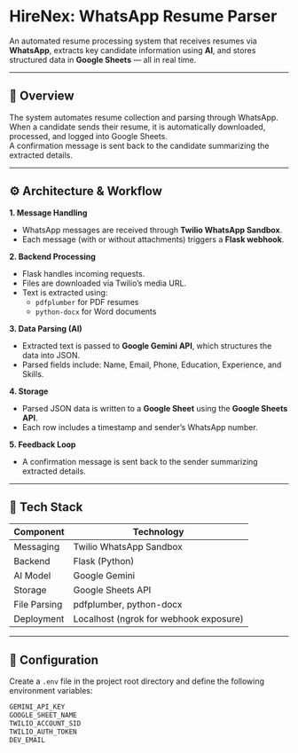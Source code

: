 # HireNex: WhatsApp Resume Parser

An automated resume processing system that receives resumes via **WhatsApp**, extracts key candidate information using **AI**, and stores structured data in **Google Sheets** — all in real time.

---

## 🚀 Overview

The system automates resume collection and parsing through WhatsApp.  
When a candidate sends their resume, it is automatically downloaded, processed, and logged into Google Sheets.  
A confirmation message is sent back to the candidate summarizing the extracted details.

---

## ⚙️ Architecture & Workflow

**1. Message Handling**  
- WhatsApp messages are received through **Twilio WhatsApp Sandbox**.  
- Each message (with or without attachments) triggers a **Flask webhook**.

**2. Backend Processing**  
- Flask handles incoming requests.  
- Files are downloaded via Twilio’s media URL.  
- Text is extracted using:
  - `pdfplumber` for PDF resumes  
  - `python-docx` for Word documents

**3. Data Parsing (AI)**  
- Extracted text is passed to **Google Gemini API**, which structures the data into JSON.  
- Parsed fields include: Name, Email, Phone, Education, Experience, and Skills.

**4. Storage**  
- Parsed JSON data is written to a **Google Sheet** using the **Google Sheets API**.  
- Each row includes a timestamp and sender’s WhatsApp number.

**5. Feedback Loop**  
- A confirmation message is sent back to the sender summarizing extracted details.  

---

## 🧩 Tech Stack

| Component | Technology |
|------------|-------------|
| Messaging | Twilio WhatsApp Sandbox |
| Backend | Flask (Python) |
| AI Model | Google Gemini |
| Storage | Google Sheets API |
| File Parsing | pdfplumber, python-docx |
| Deployment | Localhost (ngrok for webhook exposure) |

---

## 🔧 Configuration

Create a `.env` file in the project root directory and define the following environment variables:

```bash
GEMINI_API_KEY
GOOGLE_SHEET_NAME
TWILIO_ACCOUNT_SID
TWILIO_AUTH_TOKEN
DEV_EMAIL
